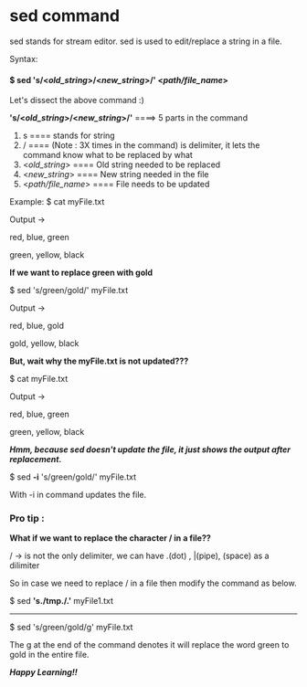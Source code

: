 # **sed command**

sed stands for stream editor.
sed is used to edit/replace a string in a file.

Syntax:

#### $ **sed 's/<_old_string_>/<_new_string_>/' <_path/file_name_>**

Let's dissect the above command :)

**'s/<_old_string_>/<_new_string_>/'** ====> 5 parts in the command

1. s ==== stands for string
2. / ==== (Note : 3X times in the command) is delimiter, it lets the command know what to be replaced by what
3. <_old_string_> ==== Old string needed to be replaced
4. <_new_string_> ==== New string needed in the file
5. <_path/file_name_> ==== File needs to be updated


Example:
$ cat myFile.txt

Output ->

red, blue, green

green, yellow, black

**If we want to replace green with gold**

$ sed 's/green/gold/' myFile.txt

Output ->

red, blue, gold

gold, yellow, black

**But, wait why the myFile.txt is not updated???**

$ cat myFile.txt

Output ->

red, blue, green

green, yellow, black

**_Hmm, because sed doesn't update the file, it just shows the output after replacement._**

$ sed **-i** 's/green/gold/' myFile.txt

With -i in command updates the file.

### Pro tip :

**What if we want to replace the character / in a file??**

/ -> is not the only delimiter, we can have .(dot) , |(pipe), (space) as a dilimiter

So in case we need to replace / in a file then modify the command as below.

$ sed **'s./tmp./.'** myFile1.txt

--------------------------------------

$ sed 's/green/gold/g' myFile.txt

The g at the end of the command denotes it will replace the word green to gold in the entire file.


**_Happy Learning!!_**